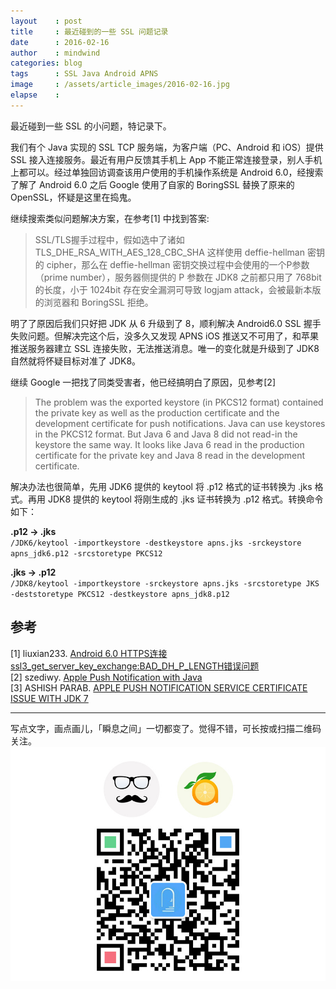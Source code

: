 ```yaml
---
layout    : post
title     : 最近碰到的一些 SSL 问题记录
date      : 2016-02-16
author    : mindwind
categories: blog
tags      : SSL Java Android APNS
image     : /assets/article_images/2016-02-16.jpg
elapse    :
---
```



最近碰到一些 SSL 的小问题，特记录下。


我们有个 Java 实现的 SSL TCP 服务端，为客户端（PC、Android 和 iOS）提供 SSL 接入连接服务。最近有用户反馈其手机上 App 不能正常连接登录，别人手机上都可以。经过单独回访调查该用户使用的手机操作系统是 Android 6.0，经搜索了解了 Android 6.0 之后 Google 使用了自家的 BoringSSL 替换了原来的 OpenSSL，怀疑是这里在捣鬼。

继续搜索类似问题解决方案，在参考[1] 中找到答案:

  > SSL/TLS握手过程中，假如选中了诸如 TLS_DHE_RSA_WITH_AES_128_CBC_SHA 这样使用 deffie-hellman 密钥的 cipher，那么在 deffie-hellman 密钥交换过程中会使用的一个P参数（prime number），服务器侧提供的 P 参数在 JDK8 之前都只用了 768bit 的长度，小于 1024bit 存在安全漏洞可导致 logjam attack，会被最新本版的浏览器和 BoringSSL 拒绝。

明了了原因后我们只好把 JDK 从 6 升级到了 8，顺利解决 Android6.0 SSL 握手失败问题。但解决完这个后，没多久又发现 APNS iOS 推送又不可用了，和苹果推送服务器建立 SSL 连接失败，无法推送消息。唯一的变化就是升级到了 JDK8 自然就将怀疑目标对准了 JDK8。

继续 Google 一把找了同类受害者，他已经搞明白了原因，见参考[2]

  > The problem was the exported keystore (in PKCS12 format) contained the private key as well as the production certificate and the development certificate for push notifications. Java can use keystores in the PKCS12 format. But Java 6 and Java 8 did not read-in the keystore the same way. It looks like Java 6 read in the production certificate for the private key and Java 8 read in the development certificate.

解决办法也很简单，先用 JDK6 提供的 keytool 将 .p12 格式的证书转换为 .jks 格式。再用 JDK8 提供的 keytool 将刚生成的 .jks 证书转换为 .p12 格式。转换命令如下：

__.p12 -> .jks__  
`/JDK6/keytool -importkeystore -destkeystore apns.jks -srckeystore apns_jdk6.p12 -srcstoretype PKCS12`

__.jks -> .p12__  
`/JDK8/keytool -importkeystore -srckeystore apns.jks -srcstoretype JKS -deststoretype PKCS12 -destkeystore apns_jdk8.p12`


## 参考
[1] liuxian233. [Android 6.0 HTTPS连接ssl3_get_server_key_exchange:BAD_DH_P_LENGTH错误问题](http://bbs.csdn.net/topics/391843187)  
[2] szediwy. [Apple Push Notification with Java](https://forums.developer.apple.com/thread/23454)  
[3] ASHISH PARAB. [APPLE PUSH NOTIFICATION SERVICE CERTIFICATE ISSUE WITH JDK 7](http://www.ashishparab.com/?p=11)


---
写点文字，画点画儿，「瞬息之间」一切都变了。觉得不错，可长按或扫描二维码关注。
![](/assets/images/qrcode_wechat_avatar.jpg)

